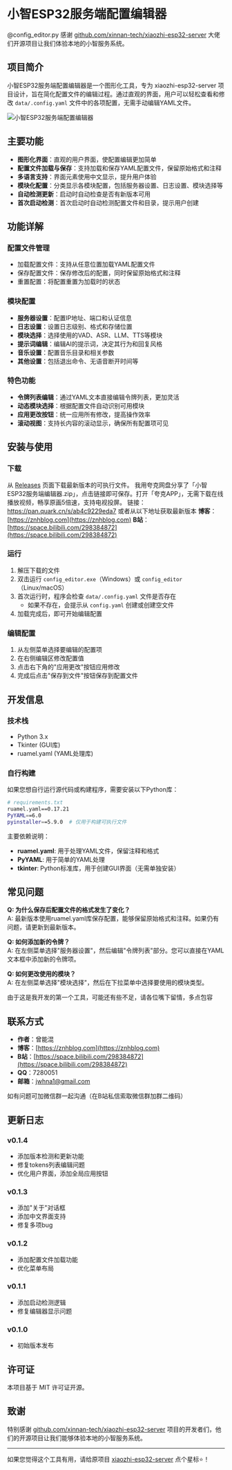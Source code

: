 # 小智ESP32服务端配置编辑器

@config_editor.py 感谢 [github.com/xinnan-tech/xiaozhi-esp32-server](https://github.com/xinnan-tech/xiaozhi-esp32-server) 大佬们开源项目让我们体验本地的小智服务系统。

## 项目简介

小智ESP32服务端配置编辑器是一个图形化工具，专为 xiaozhi-esp32-server 项目设计，旨在简化配置文件的编辑过程。通过直观的界面，用户可以轻松查看和修改 `data/.config.yaml` 文件中的各项配置，无需手动编辑YAML文件。

![小智ESP32服务端配置编辑器](https://znhblog.com/static/img/bdfad1d57be1564e618faad4589eb2af.20250313211705.webp)

## 主要功能

- **图形化界面**：直观的用户界面，使配置编辑更加简单
- **配置文件加载与保存**：支持加载和保存YAML配置文件，保留原始格式和注释
- **多语言支持**：界面元素使用中文显示，提升用户体验
- **模块化配置**：分类显示各模块配置，包括服务器设置、日志设置、模块选择等
- **自动检测更新**：启动时自动检查是否有新版本可用
- **首次启动检测**：首次启动时自动检测配置文件和目录，提示用户创建

## 功能详解

### 配置文件管理
- 加载配置文件：支持从任意位置加载YAML配置文件
- 保存配置文件：保存修改后的配置，同时保留原始格式和注释
- 重置配置：将配置重置为加载时的状态

### 模块配置
- **服务器设置**：配置IP地址、端口和认证信息
- **日志设置**：设置日志级别、格式和存储位置
- **模块选择**：选择使用的VAD、ASR、LLM、TTS等模块
- **提示词编辑**：编辑AI的提示词，决定其行为和回复风格
- **音乐设置**：配置音乐目录和相关参数
- **其他设置**：包括退出命令、无语音断开时间等

### 特色功能
- **令牌列表编辑**：通过YAML文本直接编辑令牌列表，更加灵活
- **动态模块选择**：根据配置文件自动识别可用模块
- **应用更改按钮**：统一应用所有修改，提高操作效率
- **滚动视图**：支持长内容的滚动显示，确保所有配置项可见

## 安装与使用

### 下载
从 [Releases](https://github.com/jwhna1/xiaozhi-esp32-config-editor/releases) 页面下载最新版本的可执行文件。
我用夸克网盘分享了「小智ESP32服务端编辑器.zip」，点击链接即可保存。打开「夸克APP」，无需下载在线播放视频，畅享原画5倍速，支持电视投屏。
链接：https://pan.quark.cn/s/ab4c9229eda7
或者从以下地址获取最新版本
**博客**：[https://znhblog.com](https://znhblog.com)
**B站**：[https://space.bilibili.com/298384872](https://space.bilibili.com/298384872)

### 运行
1. 解压下载的文件
2. 双击运行 `config_editor.exe`（Windows）或 `config_editor`（Linux/macOS）
3. 首次运行时，程序会检查 `data/.config.yaml` 文件是否存在
   - 如果不存在，会提示从 `config.yaml` 创建或创建空文件
4. 加载完成后，即可开始编辑配置

### 编辑配置
1. 从左侧菜单选择要编辑的配置项
2. 在右侧编辑区修改配置值
3. 点击右下角的"应用更改"按钮应用修改
4. 完成后点击"保存到文件"按钮保存到配置文件

## 开发信息

### 技术栈
- Python 3.x
- Tkinter (GUI库)
- ruamel.yaml (YAML处理库)

### 自行构建
如果您想自行运行源代码或构建程序，需要安装以下Python库：

```bash
# requirements.txt
ruamel.yaml==0.17.21
PyYAML==6.0
pyinstaller==5.9.0  # 仅用于构建可执行文件
```

主要依赖说明：
- **ruamel.yaml**: 用于处理YAML文件，保留注释和格式
- **PyYAML**: 用于简单的YAML处理
- **tkinter**: Python标准库，用于创建GUI界面（无需单独安装）
## 常见问题

**Q: 为什么保存后配置文件的格式发生了变化？**  
A: 最新版本使用ruamel.yaml库保存配置，能够保留原始格式和注释。如果仍有问题，请更新到最新版本。

**Q: 如何添加新的令牌？**  
A: 在左侧菜单选择"服务器设置"，然后编辑"令牌列表"部分。您可以直接在YAML文本框中添加新的令牌项。

**Q: 如何更改使用的模块？**  
A: 在左侧菜单选择"模块选择"，然后在下拉菜单中选择要使用的模块类型。
    
由于这是我开发的第一个工具，可能还有些不足，请各位嘴下留情，多点包容
## 联系方式

- **作者**：曾能混
- **博客**：[https://znhblog.com](https://znhblog.com)
- **B站**：[https://space.bilibili.com/298384872](https://space.bilibili.com/298384872)
- **QQ**：7280051
- **邮箱**：jwhna1@gmail.com

如有问题可加微信群一起沟通（在B站私信索取微信群加群二维码）

## 更新日志

### v0.1.4
- 添加版本检测和更新功能
- 修复tokens列表编辑问题
- 优化用户界面，添加全局应用按钮

### v0.1.3
- 添加"关于"对话框
- 添加中文界面支持
- 修复多项bug

### v0.1.2
- 添加配置文件加载功能
- 优化菜单布局

### v0.1.1
- 添加启动检测逻辑
- 修复编辑器显示问题

### v0.1.0
- 初始版本发布

## 许可证

本项目基于 MIT 许可证开源。

## 致谢

特别感谢 [github.com/xinnan-tech/xiaozhi-esp32-server](https://github.com/xinnan-tech/xiaozhi-esp32-server) 项目的开发者们，他们的开源项目让我们能够体验本地的小智服务系统。

---

如果您觉得这个工具有用，请给原项目 [xiaozhi-esp32-server](https://github.com/xinnan-tech/xiaozhi-esp32-server) 点个星标⭐！
